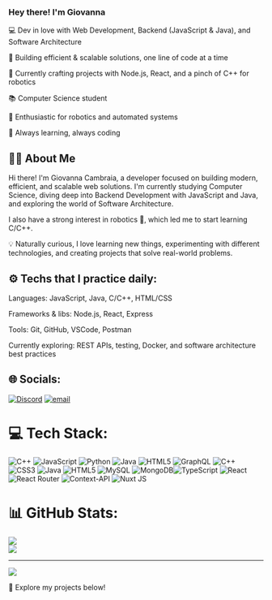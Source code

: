 ### Hey there! I'm Giovanna 

💻 Dev in love with Web Development, Backend (JavaScript & Java), and Software Architecture

🚀 Building efficient & scalable solutions, one line of code at a time

🔧 Currently crafting projects with Node.js, React, and a pinch of C++ for robotics

📚 Computer Science student 

🤖 Enthusiastic for robotics and automated systems

🎯 Always learning, always coding

## 👩‍💻 About Me
Hi there! I'm Giovanna Cambraia, a developer focused on building modern, efficient, and scalable web solutions.
I'm currently studying Computer Science, diving deep into Backend Development with JavaScript and Java, and exploring the world of Software Architecture.

I also have a strong interest in robotics 🤖, which led me to start learning C/C++.

💡 Naturally curious, I love learning new things, experimenting with different technologies, and creating projects that solve real-world problems.

## ⚙️ Techs that I practice daily:
Languages: JavaScript, Java, C/C++, HTML/CSS

Frameworks & libs: Node.js, React, Express

Tools: Git, GitHub, VSCode, Postman

Currently exploring: REST APIs, testing, Docker, and software architecture best practices


## 🌐 Socials:

[![Discord](https://img.shields.io/badge/Discord-%237289DA.svg?logo=discord&logoColor=white)](https://discord.gg/mssuicide_sheep) [![email](https://img.shields.io/badge/Email-D14836?logo=gmail&logoColor=white)](mailto:giovannacambraia8@gmail.con) 

# 💻 Tech Stack:

![C++](https://img.shields.io/badge/c++-%2300599C.svg?style=for-the-badge&logo=c%2B%2B&logoColor=white) ![JavaScript](https://img.shields.io/badge/javascript-%23323330.svg?style=for-the-badge&logo=javascript&logoColor=%23F7DF1E) ![Python](https://img.shields.io/badge/python-3670A0?style=for-the-badge&logo=python&logoColor=ffdd54) ![Java](https://img.shields.io/badge/java-%23ED8B00.svg?style=for-the-badge&logo=openjdk&logoColor=white) ![HTML5](https://img.shields.io/badge/html5-%23E34F26.svg?style=for-the-badge&logo=html5&logoColor=white) ![GraphQL](https://img.shields.io/badge/-GraphQL-E10098?style=for-the-badge&logo=graphql&logoColor=white) ![C++](https://img.shields.io/badge/c++-%2300599C.svg?style=for-the-badge&logo=c%2B%2B&logoColor=white) ![CSS3](https://img.shields.io/badge/css3-%231572B6.svg?style=for-the-badge&logo=css3&logoColor=white) ![Java](https://img.shields.io/badge/java-%23ED8B00.svg?style=for-the-badge&logo=openjdk&logoColor=white) ![HTML5](https://img.shields.io/badge/html5-%23E34F26.svg?style=for-the-badge&logo=html5&logoColor=white) ![MySQL](https://img.shields.io/badge/mysql-4479A1.svg?style=for-the-badge&logo=mysql&logoColor=white) ![MongoDB](https://img.shields.io/badge/MongoDB-%234ea94b.svg?style=for-the-badge&logo=mongodb&logoColor=white)![TypeScript](https://img.shields.io/badge/typescript-%23007ACC.svg?style=for-the-badge&logo=typescript&logoColor=white) ![React](https://img.shields.io/badge/react-%2320232a.svg?style=for-the-badge&logo=react&logoColor=%2361DAFB) ![React Router](https://img.shields.io/badge/React_Router-CA4245?style=for-the-badge&logo=react-router&logoColor=white) ![Context-API](https://img.shields.io/badge/Context--Api-000000?style=for-the-badge&logo=react) ![Nuxt JS](https://img.shields.io/badge/Nuxt-002E3B?style=for-the-badge&logo=nuxt.js&logoColor=#00DC82)

# 📊 GitHub Stats:

![](https://nirzak-streak-stats.vercel.app/?user=giovanna-cambraia&theme=dark&hide_border=false)<br/>
![](https://github-readme-stats.vercel.app/api/top-langs/?username=giovanna-cambraia&theme=dark&hide_border=false&include_all_commits=false&count_private=false&layout=compact)

---
[![](https://visitcount.itsvg.in/api?id=giovanna-cambraia&icon=0&color=11)](https://visitcount.itsvg.in)

<!-- Proudly created with GPRM ( https://gprm.itsvg.in ) -->

🐙 Explore my projects below!
